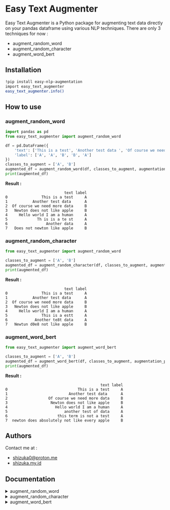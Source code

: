 # Easy Text Augmenter

Easy Text Augmenter is a Python package for augmenting text data directly on your pandas dataframe using various NLP techniques. 
There are only 3 techniques for now : 
- augment_random_word
- augment_random_character
- augment_word_bert

## Installation

```bash
!pip install easy-nlp-augmentation
import easy_text_augmenter
easy_text_augmenter.info()
```


## How to use
### augment_random_word
```python
import pandas as pd
from easy_text_augmenter import augment_random_word

df = pd.DataFrame({
    'text': ['This is a test', 'Another test data ', 'Of course we need more data', 'Newton does not like apple', 'Hello world I am a human'],
    'label': ['A', 'A', 'B', 'B', 'A']
})
classes_to_augment = ['A', 'B']
augmented_df = augment_random_word(df, classes_to_augment, augmentation_percentage=0.8, text_column='text')
print(augmented_df)
```
**Result :**

```
                          text label
0               This is a test     A
1           Another test data      A
2  Of course we need more data     B
3   Newton does not like apple     B
4     Hello world I am a human     A
5             Th is is a te st     A
6                 Another data     A
7   Does not newton like apple     B
```

### augment_random_character
```python
from easy_text_augmenter import augment_random_word

classes_to_augment = ['A', 'B']
augmented_df = augment_random_character(df, classes_to_augment, augmentation_percentage=0.8, text_column='text')
print(augmented_df)
```
**Result :**

```
                          text label
0               This is a test     A
1           Another test data      A
2  Of course we need more data     B
3   Newton does not like apple     B
4     Hello world I am a human     A
5               This is a estt     A
6            Another te8t data     A
7   Newtun d0e8 not like apple     B
```


### augment_word_bert
```python
from easy_text_augmenter import augment_word_bert

classes_to_augment = ['A', 'B']
augmented_df = augment_word_bert(df, classes_to_augment, augmentation_percentage=0.8, text_column='text', model_path='bert-base-uncased', random_state=70)
print(augmented_df)
```
**Result :**

```
                                          text label
0                               This is a test     A
1                           Another test data      A
2                  Of course we need more data     B
3                   Newton does not like apple     B
4                     Hello world I am a human     A
5                         another test of data     A
6                      this term is not a test     A
7  newton does absolutely not like every apple     B
```

## Authors

Contact me at :
 
- [shizuka0@proton.me](mailto:shizuka0@proton.me)
- [shizuka.my.id](https://shizuka.my.id/)

## Documentation

<details>
<summary>augment_random_word</summary>

### augment_random_word
**Description:**

The `augment_random_word` function augments a specified percentage of samples in given classes of a DataFrame by randomly applying one of three augmentation techniques (swap, delete, split) to the text column.

`
augment_random_word(df, classes_to_augment, augmentation_percentage, text_column, random_state=42, weights=[0.5, 0.3, 0.2])
`

**Parameters:**
- `df` (pandas.DataFrame): The input DataFrame containing the text data and labels.
- `classes_to_augment` (list): A list of class labels that need to be augmented.
- `augmentation_percentage` (float): The percentage of samples to augment from each specified class.
- `text_column` (str): The name of the column in the DataFrame that contains the text data.
- `random_state` (int, optional): A random seed used for specify which rows to augment. Default is 42.
- `weights` (list, optional): A list of weights to determine the probability of selecting each augmentation type. Default is [0.5, 0.3, 0.2] for swap, delete, and split, respectively.

`weights` techniques :
- swap: randomly swap word in text.
- delete: randomly delete word in text.
- split: randomly split word in text.

**Returns:**
- pandas.DataFrame: A new DataFrame with the augmented data appended to the original data.

</details>


<details>
<summary>augment_random_character</summary>

### augment_random_character
**Description:**

The `augment_random_character` function performs random character-based augmentations on specific classes of text data within a DataFrame. It uses several augmentation techniques to randomly alter characters in the text, increasing the diversity of the dataset.

`
augment_random_character(df, classes_to_augment, augmentation_percentage, text_column, random_state=42, weights=[0.2, 0.2, 0.2, 0.2, 0.2])
`

**Parameters:**
- `df` (pd.DataFrame): The input DataFrame containing text data and their corresponding labels.
- `classes_to_augment` (list): A list of class labels indicating which classes should be augmented.
- `augmentation_percentage` (float): The percentage of samples in each class that should be augmented.
- `text_column` (str): The column name in the DataFrame that contains the text data to be augmented.
- `random_state` (int, optional): A random seed used for specify which rows to augment. Default is 42.
- `weights` (list, optional): A list of weights for each augmentation technique, used to determine the probability of choosing each technique. Default is [0.2, 0.2, 0.2, 0.2, 0.2].

`weights` techniques :
- aug_ocr: OCR-based augmentation.
- aug_keyboard: Keyboard error simulation.
- aug_insert: Random character insertion.
- aug_swap: Random character swapping.
- aug_delete: Random character deletion.

**Returns:**
- pandas.DataFrame: A new DataFrame with the augmented data appended to the original data.

</details>

<details>
<summary>augment_word_bert</summary>

### augment_word_bert
**Description:**

The `augment_word_bert` function augments text data in a DataFrame using a BERT-based word augmentation technique. It inserts or substitutes words in the specified text column for a given percentage of samples in the specified classes.

`
def augment_word_bert(df, classes_to_augment, augmentation_percentage, text_column, model_path, random_state=42, weights=[0.7, 0.3])
`

**Parameters:**
- `df` (pandas.DataFrame): The DataFrame containing the data to be augmented.
- `classes_to_augment` (list): A list of class labels indicating which classes should be augmented.
- `augmentation_percentage` (float): The percentage of samples within each class to augment (e.g., 0.2 for 20%).
- `text_column` (str): The name of the column in the DataFrame that contains the text to be augmented.
- `model_path` (str): The path to the pre-trained BERT model used for augmentation.
- `random_state` (int, optional): A random seed used for specify which rows to augment. Default is 42.
- `weights` (list, optional): The weights for choosing between the insertion and substitution augmentation techniques (default is [0.7, 0.3]).

**Returns:**
- pandas.DataFrame: The original DataFrame with additional augmented samples.

</details>
